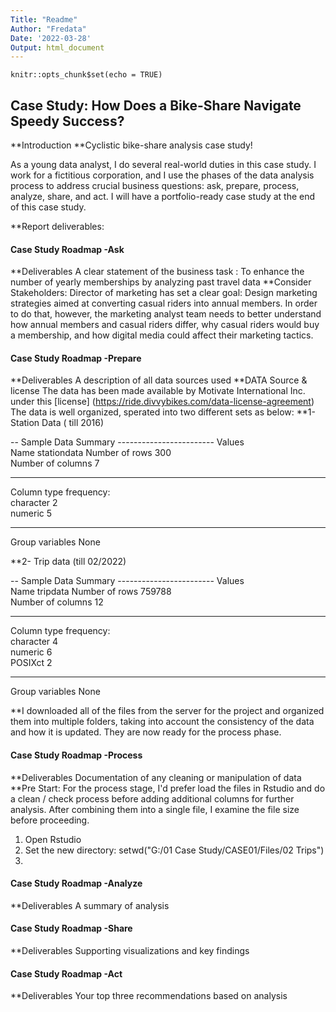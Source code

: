```yaml
---
Title: "Readme"
Author: "Fredata"
Date: '2022-03-28'
Output: html_document
---
```


```{r setup, include=FALSE}
knitr::opts_chunk$set(echo = TRUE)

```
## Case Study: How Does a Bike-Share Navigate Speedy Success?
**Introduction
**Cyclistic bike-share analysis case study!

As a young data analyst, I do several real-world duties in this case study. I work for a fictitious corporation, and I use the phases of the data analysis process to address crucial business questions: ask, prepare, process, analyze, share, and act. I will have a portfolio-ready case study at the end of this case study.

**Report deliverables:

#### Case Study Roadmap -Ask

**Deliverables
A clear statement of the business task : 
To enhance the number of yearly memberships by analyzing past travel data
**Consider Stakeholders: 
Director of marketing has set a clear goal: Design marketing strategies aimed at converting casual riders into annual members. In order to do that, however, the marketing analyst team needs to better understand how annual members and casual riders differ, why casual riders would buy a membership, and how digital media could affect their marketing tactics.

#### Case Study Roadmap -Prepare
**Deliverables
A description of all data sources used
**DATA Source & license 
The data has been made available by Motivate International Inc. under this [license] (https://ride.divvybikes.com/data-license-agreement)
The data is well organized, sperated into two different sets as below:
**1- Station Data ( till 2016)

-- Sample Data Summary ------------------------
                           Values     
Name                       stationdata
Number of rows             300        
Number of columns          7          
_______________________               
Column type frequency:                
  character                2          
  numeric                  5          
________________________              
Group variables            None 

**2- Trip data (till 02/2022)

-- Sample Data Summary ------------------------
                           Values  
Name                       tripdata
Number of rows             759788  
Number of columns          12      
_______________________            
Column type frequency:             
  character                4       
  numeric                  6       
  POSIXct                  2       
________________________           
Group variables            None  

**I downloaded all of the files from the server for the project and organized them into multiple folders, taking into account the consistency of the data and how it is updated. They are now ready for the process phase.

#### Case Study Roadmap -Process
**Deliverables
Documentation of any cleaning or manipulation of data
**Pre Start: 
For the process stage, I'd prefer load the files in Rstudio and do a clean / check process before adding additional columns for further analysis. After combining them into a single file, I examine the file size before proceeding.
1) Open Rstudio
2) Set the new directory: setwd("G:/01 Case Study/CASE01/Files/02 Trips")
3) 



#### Case Study Roadmap -Analyze

**Deliverables
A summary of analysis

#### Case Study Roadmap -Share

**Deliverables
Supporting visualizations and key findings

#### Case Study Roadmap -Act

**Deliverables
Your top three recommendations based on analysis


